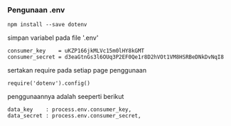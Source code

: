 ### Pengunaan .env
```
npm install --save dotenv
```
simpan variabel pada file '.env'
```
consumer_key    = uKZP166jkMLVc15m0lHY8kGMT
consumer_secret = d3eaGtnGs3l6OUq3P2EF0Qe1r8D2hVOt1VM8HSRBeDNkDvNqI8
```
sertakan require pada setiap page penggunaan
```
require('dotenv').config()
```

penggunaannya adalah seeperti berikut
```
data_key    : process.env.consumer_key,
data_secret : process.env.consumer_secret,
```
